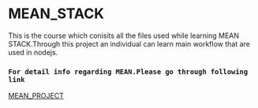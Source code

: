 # MEAN_STACK
This is the course which conisits all the files used while learning MEAN STACK.Through this project an individual can learn main workflow that are used in nodejs.

### `For detail info regarding MEAN.Please go through following link`
 [MEAN_PROJECT](https://github.com/nikeshkalu/MEAN_Project)

